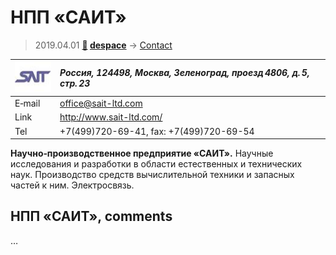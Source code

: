 # НПП «САИТ»
> 2019.04.01 **[🚀](../index/index.md) [despace](index.md)** → [Contact](contact.md)

|[![](f/contact/n/npp_sait_logo1_thumb.jpg)](f/contact/n/npp_sait_logo1.png)|*Россия, 124498, Москва, Зеленоград, проезд 4806, д. 5, стр. 23*|
|:--|:--|
|E‑mail| <office@sait-ltd.com> |
|Link| <http://www.sait-ltd.com/> |
|Tel| +7(499)720-69-41, fax: +7(499)720-69-54 |

**Научно‑производственное предприятие «САИТ».** Научные исследования и разработки в области естественных и технических наук. Производство средств вычислительной техники и запасных частей к ним. Электросвязь.

<p style="page-break-after:always"> </p>

## НПП «САИТ», comments

…
